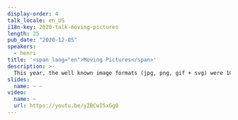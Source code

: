 ```yaml
---
display-order: 4
talk_locale: en_US
i18n-key: 2020-talk-moving-pictures
length: 25
pub_date: "2020-12-05"
speakers:
  - henri
title: '<span lang="en">Moving Pictures</span>'
description: >-
  This year, the well known image formats (jpg, png, gif + svg) were 104 yrs old combined. 2020 has seen a quick shift in formats solutions. Webp turned 10 in October, and was finally supported by Safari providing complete browser support. . But in 2 yrs since it was introduced, AVIF became rapidly supported to provide 70% browser market share already. At the same time, JPEG XL is being promoted and might be close to freezing of bitstream. This is a talk about what is taking place with modern image formats
slides:
  name: ~ ~
video:
  name: ~
  url: https://youtu.be/yZBCwI5xGg0
---
```

